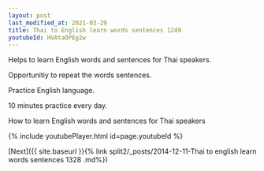 ```yaml
---
layout: post
last_modified_at: 2021-03-29
title: Thai to English learn words sentences 1249 
youtubeId: HVAtaOPEg2w
---
```

 
 
Helps to learn English words and sentences for Thai speakers.

Opportunitiy to repeat the words sentences. 

Practice English language. 
 
10 minutes practice every day. 
 
How to learn English words and sentences for Thai speakers 
 
{% include youtubePlayer.html id=page.youtubeId %}
 
 
[Next]({{ site.baseurl }}{% link  split2/_posts/2014-12-11-Thai to english learn words sentences 1328 .md%})
 
